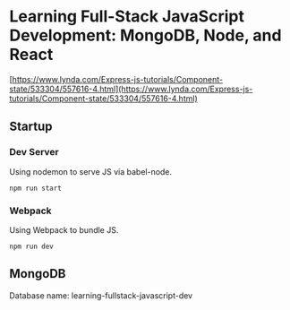 
# Learning Full-Stack JavaScript Development: MongoDB, Node, and React

[https://www.lynda.com/Express-js-tutorials/Component-state/533304/557616-4.html](https://www.lynda.com/Express-js-tutorials/Component-state/533304/557616-4.html)

## Startup

### Dev Server
Using nodemon to serve JS via babel-node.
```
npm run start
```

### Webpack
Using Webpack to bundle JS.
```
npm run dev
```

## MongoDB

Database name: learning-fullstack-javascript-dev
